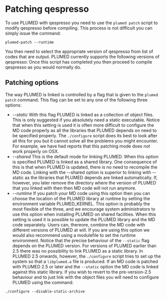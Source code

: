 # Patching qespresso
To use PLUMED with qespresso you need to use the `plumed patch` script to modify qespresso before compiling.  This process is not difficult you can simply issue the command: 
```` 
plumed-patch --runtime 
````
You then need to select the appropriate version of qespresso from list of codes that are output. PLUMED currently supports the following versions of qespresso:
Once this script has completed you then proceed to compile qespresso as you would normally do.
## Patching options
The way PLUMED is linked is controlled by a flag that is given to the `plumed patch` command. This flag can be set to any one of the following three options:
* _--static_ With this flag PLUMED is linked as a collection of object files. This is only suggested if you absolutely need a static executable. Notice that when this setting is used it is often more difficult to configure the MD code properly as all the libraries that PLUMED depends on need to be specified properly. The `./configure` script does its best to look after all this for you but it cannot solve all the problems you might encounter. For example, we have had reports that this patching mode does not work properly on OSX.
* _--shared_ This is the default mode for linking PLUMED. When this option is specified PLUMED is linked as a shared library.  One consequence of this is that when PLUMED is updated, there is no need to recompile the MD code.  Linking with the --shared option is superior to linking with --static as the libraries that PLUMED depends are linked automatically.  If, however, you later remove the directory where the version of PLUMED that you linked with then then MD code will not run anymore.
* _--runtime_ If you patch your MD code using this option then you can choose the location of the PLUMED library at runtime by setting the environment variable PLUMED_KERNEL.  This option is probably the most flexible of the three, and we encourage system administrators to use this option when installing PLUMED on shared facilities. When this setting is used it is possible to update the PLUMED library and the MD code separately. Users can, thereore, combine the MD code with different versions of PLUMED at will. If you are using this option we would also recommend using a modulefile to set the runtime environment.
Notice that the precise behaviour of the `--static` flag depends on the PLUMED version. For versions of PLUMED earlier than 2.5 there was no possibility to link PLUMED as a static library. In PLUMED 2.5 onwards, however, the `./configure` script tries to set up the system so that a `libplumed.a` file is produced. If an MD code is patched with PLUMED 2.5 or later and the `--static` option the MD code is linked against this static library.  If you wish to revert to the pre-version-2.5 behaviour and to just link with the object files you will need to configure PLUMED using the command:
````
./configure --disable-static-archive
````
